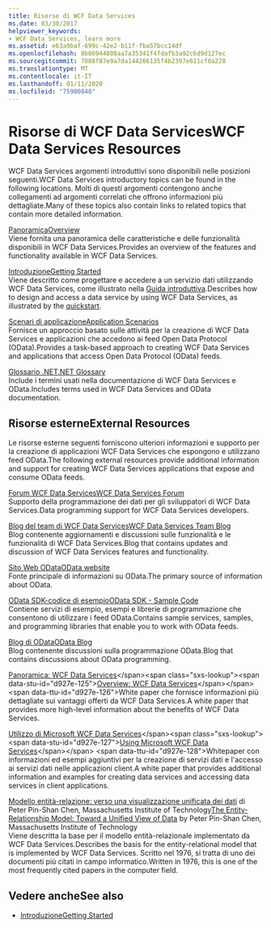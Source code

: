 ```yaml
---
title: Risorse di WCF Data Services
ms.date: 03/30/2017
helpviewer_keywords:
- WCF Data Services, learn more
ms.assetid: e63a9baf-699c-42e2-b11f-fba57bcc14df
ms.openlocfilehash: 8b86944808aa7a35341f4fdafb3a92c6d9d127ec
ms.sourcegitcommit: 7088f87e9a7da144266135f4b2397e611cf0a228
ms.translationtype: MT
ms.contentlocale: it-IT
ms.lasthandoff: 01/11/2020
ms.locfileid: "75900848"
---
```

# <a name="wcf-data-services-resources"></a><span data-ttu-id="d927e-102">Risorse di WCF Data Services</span><span class="sxs-lookup"><span data-stu-id="d927e-102">WCF Data Services Resources</span></span>
<span data-ttu-id="d927e-103">WCF Data Services argomenti introduttivi sono disponibili nelle posizioni seguenti.</span><span class="sxs-lookup"><span data-stu-id="d927e-103">WCF Data Services introductory topics can be found in the following locations.</span></span> <span data-ttu-id="d927e-104">Molti di questi argomenti contengono anche collegamenti ad argomenti correlati che offrono informazioni più dettagliate.</span><span class="sxs-lookup"><span data-stu-id="d927e-104">Many of these topics also contain links to related topics that contain more detailed information.</span></span>  
  
 [<span data-ttu-id="d927e-105">Panoramica</span><span class="sxs-lookup"><span data-stu-id="d927e-105">Overview</span></span>](wcf-data-services-overview.md)  
 <span data-ttu-id="d927e-106">Viene fornita una panoramica delle caratteristiche e delle funzionalità disponibili in WCF Data Services.</span><span class="sxs-lookup"><span data-stu-id="d927e-106">Provides an overview of the features and functionality available in WCF Data Services.</span></span>  
  
 [<span data-ttu-id="d927e-107">Introduzione</span><span class="sxs-lookup"><span data-stu-id="d927e-107">Getting Started</span></span>](../adonet/ef/getting-started.md)  
 <span data-ttu-id="d927e-108">Viene descritto come progettare e accedere a un servizio dati utilizzando WCF Data Services, come illustrato nella [Guida introduttiva](quickstart-wcf-data-services.md).</span><span class="sxs-lookup"><span data-stu-id="d927e-108">Describes how to design and access a data service by using WCF Data Services, as illustrated by the [quickstart](quickstart-wcf-data-services.md).</span></span>  
  
 [<span data-ttu-id="d927e-109">Scenari di applicazione</span><span class="sxs-lookup"><span data-stu-id="d927e-109">Application Scenarios</span></span>](application-scenarios-wcf-data-services.md)  
 <span data-ttu-id="d927e-110">Fornisce un approccio basato sulle attività per la creazione di WCF Data Services e applicazioni che accedono ai feed Open Data Protocol (OData).</span><span class="sxs-lookup"><span data-stu-id="d927e-110">Provides a task-based approach to creating WCF Data Services and applications that access Open Data Protocol (OData) feeds.</span></span>  
  
 [<span data-ttu-id="d927e-111">Glossario .NET</span><span class="sxs-lookup"><span data-stu-id="d927e-111">.NET Glossary</span></span>](../../../standard/glossary.md)  
 <span data-ttu-id="d927e-112">Include i termini usati nella documentazione di WCF Data Services e OData.</span><span class="sxs-lookup"><span data-stu-id="d927e-112">Includes terms used in WCF Data Services and OData documentation.</span></span>  
  
## <a name="external-resources"></a><span data-ttu-id="d927e-113">Risorse esterne</span><span class="sxs-lookup"><span data-stu-id="d927e-113">External Resources</span></span>  
 <span data-ttu-id="d927e-114">Le risorse esterne seguenti forniscono ulteriori informazioni e supporto per la creazione di applicazioni WCF Data Services che espongono e utilizzano feed OData.</span><span class="sxs-lookup"><span data-stu-id="d927e-114">The following external resources provide additional information and support for creating WCF Data Services applications that expose and consume OData feeds.</span></span>  
  
 [<span data-ttu-id="d927e-115">Forum WCF Data Services</span><span class="sxs-lookup"><span data-stu-id="d927e-115">WCF Data Services Forum</span></span>](https://social.msdn.microsoft.com/Forums/en-US/home?forum=adodotnetdataservices)  
 <span data-ttu-id="d927e-116">Supporto della programmazione dei dati per gli sviluppatori di WCF Data Services.</span><span class="sxs-lookup"><span data-stu-id="d927e-116">Data programming support for WCF Data Services developers.</span></span>  
  
 [<span data-ttu-id="d927e-117">Blog del team di WCF Data Services</span><span class="sxs-lookup"><span data-stu-id="d927e-117">WCF Data Services Team Blog</span></span>](https://docs.microsoft.com/archive/blogs/astoriateam/)  
 <span data-ttu-id="d927e-118">Blog contenente aggiornamenti e discussioni sulle funzionalità e le funzionalità di WCF Data Services.</span><span class="sxs-lookup"><span data-stu-id="d927e-118">Blog that contains updates and discussion of WCF Data Services features and functionality.</span></span>  
  
 [<span data-ttu-id="d927e-119">Sito Web OData</span><span class="sxs-lookup"><span data-stu-id="d927e-119">OData website</span></span>](https://www.odata.org/)  
 <span data-ttu-id="d927e-120">Fonte principale di informazioni su OData.</span><span class="sxs-lookup"><span data-stu-id="d927e-120">The primary source of information about OData.</span></span>  
  
 [<span data-ttu-id="d927e-121">OData SDK-codice di esempio</span><span class="sxs-lookup"><span data-stu-id="d927e-121">OData SDK - Sample Code</span></span>](https://www.odata.org/ecosystem/#sdk)  
 <span data-ttu-id="d927e-122">Contiene servizi di esempio, esempi e librerie di programmazione che consentono di utilizzare i feed OData.</span><span class="sxs-lookup"><span data-stu-id="d927e-122">Contains sample services, samples, and programming libraries that enable you to work with OData feeds.</span></span>  
  
 [<span data-ttu-id="d927e-123">Blog di OData</span><span class="sxs-lookup"><span data-stu-id="d927e-123">OData Blog</span></span>](https://www.odata.org/blog/)  
 <span data-ttu-id="d927e-124">Blog contenente discussioni sulla programmazione OData.</span><span class="sxs-lookup"><span data-stu-id="d927e-124">Blog that contains discussions about OData programming.</span></span>  
  
 <span data-ttu-id="d927e-125">[Panoramica: WCF Data Services](https://docs.microsoft.com/previous-versions/visualstudio/visual-studio-2008/cc956153(v=msdn.10))</span><span class="sxs-lookup"><span data-stu-id="d927e-125">[Overview: WCF Data Services](https://docs.microsoft.com/previous-versions/visualstudio/visual-studio-2008/cc956153(v=msdn.10))</span></span>  
 <span data-ttu-id="d927e-126">White paper che fornisce informazioni più dettagliate sui vantaggi offerti da WCF Data Services.</span><span class="sxs-lookup"><span data-stu-id="d927e-126">A white paper that provides more high-level information about the benefits of WCF Data Services.</span></span>  
  
 <span data-ttu-id="d927e-127">[Utilizzo di Microsoft WCF Data Services](https://docs.microsoft.com/previous-versions/visualstudio/visual-studio-2008/cc907912(v=msdn.10))</span><span class="sxs-lookup"><span data-stu-id="d927e-127">[Using Microsoft WCF Data Services](https://docs.microsoft.com/previous-versions/visualstudio/visual-studio-2008/cc907912(v=msdn.10))</span></span>  
 <span data-ttu-id="d927e-128">Whitepaper con informazioni ed esempi aggiuntivi per la creazione di servizi dati e l'accesso ai servizi dati nelle applicazioni client.</span><span class="sxs-lookup"><span data-stu-id="d927e-128">A white paper that provides additional information and examples for creating data services and accessing data services in client applications.</span></span>  
  
 <span data-ttu-id="d927e-129">[Modello entità-relazione: verso una visualizzazione unificata dei dati](https://dl.acm.org/doi/10.1145/320434.320440) di Peter Pin-Shan Chen, Massachusetts Institute of Technology</span><span class="sxs-lookup"><span data-stu-id="d927e-129">[The Entity-Relationship Model: Toward a Unified View of Data](https://dl.acm.org/doi/10.1145/320434.320440) by Peter Pin-Shan Chen, Massachusetts Institute of Technology</span></span>  
 <span data-ttu-id="d927e-130">Viene descritta la base per il modello entità-relazionale implementato da WCF Data Services.</span><span class="sxs-lookup"><span data-stu-id="d927e-130">Describes the basis for the entity-relational model that is implemented by WCF Data Services.</span></span> <span data-ttu-id="d927e-131">Scritto nel 1976, si tratta di uno dei documenti più citati in campo informatico.</span><span class="sxs-lookup"><span data-stu-id="d927e-131">Written in 1976, this is one of the most frequently cited papers in the computer field.</span></span>  
  
## <a name="see-also"></a><span data-ttu-id="d927e-132">Vedere anche</span><span class="sxs-lookup"><span data-stu-id="d927e-132">See also</span></span>

- [<span data-ttu-id="d927e-133">Introduzione</span><span class="sxs-lookup"><span data-stu-id="d927e-133">Getting Started</span></span>](getting-started-with-wcf-data-services.md)
